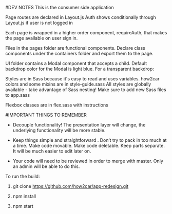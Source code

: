 #DEV NOTES
This is the consumer side application

Page routes are declared in Layout.js
Auth shows conditionally through Layout.js if user is not logged in

Each page is wrapped in a higher order component, requireAuth, that makes the page available on user sign in.

Files in the pages folder are functional components.  Declare class components under the containers folder and export them to the page.

UI folder contains a Modal component that accepts a child.
Default backdrop color for the Modal is light blue.
For a transparent backdrop: <Modal transparent=true/>

Styles are in Sass because it's easy to read and uses variables.
how2car colors and some mixins are in style-guide.sass
All styles are globally available - take advantage of Sass nesting!
Make sure to add new Sass files to app.sass

Flexbox classes are in flex.sass with instructions

#IMPORTANT THINGS TO REMEMBER

  - Decouple functionality! The presentation layer will change, the underlying functionality will be more       stable.

  - Keep things simple and straightforward . Don’t try to pack in too much at a time. Make code movable.         Make code deletable. Keep parts separate. It will be much easier to edit later on.

  - Your code will need to be reviewed in order to merge with master. Only an admin will be able to do this.




To run the build:

1. git clone https://github.com/how2car/app-redesign.git

2. npm install

3. npm start
